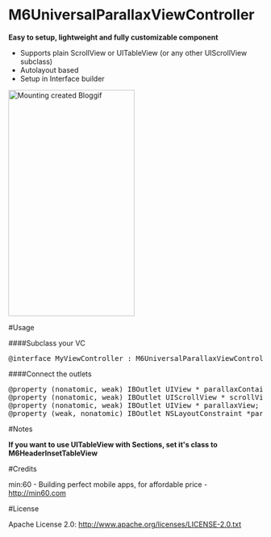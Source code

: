 M6UniversalParallaxViewController
=================================

<b>Easy to setup, lightweight and fully customizable component</b>

- Supports plain ScrollView or UITableView (or any other UIScrollView subclass)
- Autolayout based
- Setup in Interface builder

<a href="http://en.bloggif.com/" title="Photo Editing"><img src="http://data.bloggif.com/distant/user/store/e/e/a/3/e45e4874acb3588f31d187074d893aee.gif" alt="Mounting created Bloggif" width="250" height="448" /></a>

#Usage

####Subclass your VC
<pre>
@interface MyViewController : M6UniversalParallaxViewController
</pre>

####Connect the outlets
<pre>
@property (nonatomic, weak) IBOutlet UIView * parallaxContainerView;
@property (nonatomic, weak) IBOutlet UIScrollView * scrollView;
@property (nonatomic, weak) IBOutlet UIView * parallaxView;
@property (weak, nonatomic) IBOutlet NSLayoutConstraint *parallaxContainerViewHeightLayoutConstraint;
</pre>

#Notes

<b>If you want to use UITableView with Sections, set it's class to M6HeaderInsetTableView</b>

#Credits

min:60 - Building perfect mobile apps, for affordable price - <a href="http://min60.com">http://min60.com</a>

#License

Apache License 2.0: http://www.apache.org/licenses/LICENSE-2.0.txt

